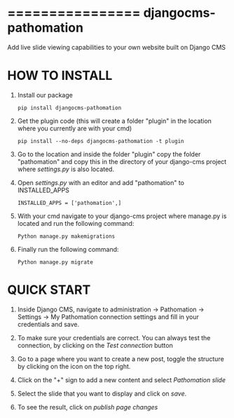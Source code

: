 


================
djangocms-pathomation
================

Add live slide viewing capabilities to your own website built on Django CMS



HOW TO INSTALL
=============

1. Install our package

    `pip install djangocms-pathomation`
    

2. Get the plugin code (this will create a folder "plugin" in the location where you currently are with your cmd)

    `pip install --no-deps djangocms-pathomation -t plugin`

3. Go to the location and inside the folder "plugin" copy the folder "pathomation" and copy this in the directory of your django-cms  project where *settings.py* is also located.

4. Open *settings.py* with an editor and add "pathomation" to INSTALLED_APPS

    `INSTALLED_APPS = ['pathomation',]`

5. With your cmd navigate to your django-cms project where manage.py is located and run the following command:

    `Python manage.py makemigrations`

6. Finally run the following command:

   `Python manage.py migrate`



QUICK START
=============



1. Inside Django CMS, navigate to administration -> Pathomation -> Settings -> My Pathomation connection settings and fill in your credentials and save.

2. To make sure your credentials are correct. You can always test the connection, by clicking on the *Test connection* button

3. Go to a page where you want to create a new post, toggle the structure by clicking on the icon on the top right.

4. Click on the "+" sign to add a new content and select *Pathomation slide*

5. Select the slide that you want to display and click on *save*.

6. To see the result, click on *publish page changes*
